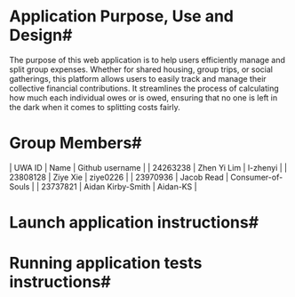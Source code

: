 # Application Purpose, Use and Design#
The purpose of this web application is to help users efficiently manage and split group expenses. Whether for shared housing, 
group trips, or social gatherings, this platform allows users to easily track and manage their collective financial contributions. 
It streamlines the process of calculating how much each individual owes or is owed, ensuring that no one is left in the dark when 
it comes to splitting costs fairly.

# Group Members#
| UWA ID  | Name | Github username |
| 24263238 | Zhen Yi Lim | l-zhenyi |
| 23808128 | Ziye Xie | ziye0226 |
| 23970936 | Jacob Read | Consumer-of-Souls |
| 23737821 | Aidan Kirby-Smith | Aidan-KS |

# Launch application instructions#

# Running application tests instructions#
